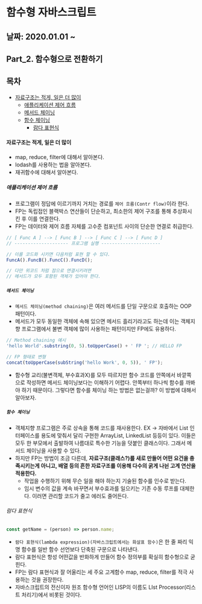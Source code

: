 # 함수형 자바스크립트

## 날짜: 2020.01.01 ~

## Part_2. 함수형으로 전환하기

## 목차

- [자료구조는 적게, 일은 더 많이](#자료구조는-적게-일은-더-많이)
  - [애플리케이션 제어 흐름](#애플리케이션-제어-흐름)
  - [메서드 체이닝](#메서드-체이닝)
  - [함수 체이닝](#함수-체이닝)
    - [람다 표현식](#람다-표현식)

#### 자료구조는 적게, 일은 더 많이

- map, reduce, filter에 대해서 알아본다.
- lodash를 사용하는 법을 알아본다.
- 재귀함수에 대해서 알아본다.

##### 애플리케이션 제어 흐름

- 프로그램이 정답에 이르기까지 거치는 경로를 `제어 흐름(Contr flow)`이라 한다.
- FP는 독립접인 블랙박스 연산들이 단순하고, 최소한의 제어 구조를 통해 추상화시킨 후 이를 연결한다.
- FP는 데이터와 제어 흐름 자체를 고수준 컴포넌트 사이의 단순한 연결로 취급한다.

``` js
// [ Func A ] --> [ Func B ] --> [ Func C ] --> [ Func D ]
// -------------------- 프로그램 실행 ----------------------

// 이를 코드화 시키면 다음처럼 표현 할 수 있다.
FuncA().FuncB().FuncC().FuncD();

// 다만 위코드 처럼 점으로 연결시키려면 
// 메서드가 모두 포함된 객체가 있어야 한다.
```

##### `메서드 체이닝`

- `메서드 체이닝(method chaining)`은 여러 메서드를 단일 구문으로 호출하는 OOP 패턴이다.
- 메서드가 모두 동일한 객체에 속해 있으면 메서드 흘리기라고도 하는데 이는 객체지향 프로그램에서 불변 객체에 많이 사용하는 패턴이지만 FP에도 유용하다.

``` js
// Method chaining 예시
'hello World'.substring(0, 5).toUpperCase() + ' FP '; // HELLO FP

// FP 형태로 변형
concat(toUpperCase(subString('hello Work', 0, 5)), ' FP');
```

- 함수형 교리(불변객체, 부수효과X)를 모두 따르지만 함수 코드를 안쪽에서 바깥쪽으로 작성하면 메서드 체이닝보다는 이해하기 어렵다. 안쪽부터 하나씩 함수를 까봐야 하기 때문이다. 그렇다면 함수를 체이닝 하는 방법은 없는걸까? 이 방법에 대해서 알아보자.

##### `함수 체이닝`

- 객체지향 프로그램은 주로 상속을 통해 코드를 재사용한다. EX -> 자바에서 List 인터페이스를 용도에 맞춰서 달리 구현한 ArrayList, LinkedList 등등이 있다. 이들은 모두 한 부모에서 출발하여 나름대로 특수한 기능을 덧붙인 클래스이다. 그래서 메서드 체이닝을 사용할 수 있다.
- 하지만 FP는 방법이 조금 다른데, **자료구조(클래스?)를 새로 만들어 어떤 요건을 충족시키는게 아니고, 배열 등의 흔한 자료구조를 이용해 다수의 굵게 나뉜 고계 연산을 적용한다.**
  - 작업을 수행하기 위해 무슨 일을 해야 하는지 기술된 함수를 인수로 받는다.
  - 임시 변수의 값을 계속 바꾸면서 부수효과를 일으키는 기존 수동 루프를 대체한다. 이러면 관리할 코드가 줄고 에러도 줄어든다.

###### 람다 표현식

``` js
const getName = (person) => person.name;
```

- `람다 표현식(lambda expression)(자바스크립트에서는 화살표 함수)`은 한 줄 짜리 익명 함수를 일반 함수 선언보다 단축된 구문으로 나타낸다.
- 람다 표현식은 항성 어떤값을 반화하게 만들어 함수 정의부를 확실히 함수형으로 굳힌다.
- FP는 람다 표현식과 잘 어울리는 세 주요 고계함수 map, reduce, filter를 적극 사용하는 것을 권장한다.
- 자바스크립트의 전신이자 원조 함수형 언어인 LISP의 이름도 LIst Processor(리스트 처리기)에서 비롯된 것이다.
